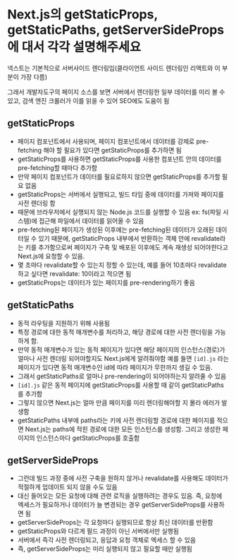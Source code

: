 # Next.js의 getStaticProps, getStaticPaths, getServerSideProps에 대서 각각 설명해주세요

넥스트는 기본적으로 서버사이드 렌더링임(클라이언트 사이드 렌더링인 리액트와 이 부분이 가장 다름)

그래서 개발자도구의 페이지 소스를 보면 서버에서 렌더링한 일부 데이터를 미리 볼 수 있고, 검색 엔진 크롤러가 이를 읽을 수 있어 SEO에도 도움이 됨

## getStaticProps

- 페이지 컴포넌트에서 사용되며, 페이지 컴포넌트에서 데이터를 강제로 pre-fetching 해야 할 필요가 있다면 getStaticProps를 추가하면 됨
- getStaticProps를 사용하면 getStaticProps를 사용한 컴포넌트 안의 데이터를 pre-fetching할 때마다 추가함
- 만약 페이지 컴포넌트가 데이터를 필요로하지 않으면 getStaticProps를 추가할 필요 없음
- getStaticProps는 서버에서 실행되고, 빌드 타임 중에 데이터를 가져와 페이지를 사전 렌더링 함
- 때문에 브라우저에서 실행되지 않는 Node.js 코드를 실행할 수 있음
  ex: fs(파일 시스템)에 접근해 파일에서 데이터를 읽어올 수 있음
- pre-fetching된 페이지가 생성된 이후에는 pre-fetching된 데이터가 오래된 데이터일 수 있기 때문에, getStaticProps 내부에서 반환하는 객체 안에 revalidate라는 키를 추가함으로써 페이지가 구축 및 배포된 이후에도 계속 재생성 되어야한다고 Next.js에 요청할 수 있음.
- 몇 초마다 revalidate할 수 있는지 정할 수 있는데, 예를 들어 10초마다 revalidate하고 싶다면 revalidate: 10이라고 적으면 됨
- getStaticProps는 데이터가 있는 페이지를 pre-rendering하기 좋음

## getStaticPaths

- 동적 라우팅을 지원하기 위해 사용됨
- 특정 경로에 대한 동적 매개변수를 처리하고, 해당 경로에 대한 사전 렌더링을 가능하게 함.
- 만약 동적 매개변수가 있는 동적 페이지가 있다면 해당 페이지의 인스턴스(경로)가 얼마나 사전 렌더링 되어야할지도 Next.js에게 알려줘야함
  예를 들면 `[id].js` 라는 페이지가 있다면 동적 매개변수인 id에 따라 페이지가 무한까지 생길 수 있음.
- 그래서 getStaticPaths로 얼마나 pre-rendering이 되어야하는지 알려줄 수 있음
- `[id].js` 같은 동적 페이지에 getStaticProps를 사용할 때 같이 getStaticPaths를 추가함
- 그렇지 않으면 Next.js는 얼마 만큼 페이지를 미리 렌더링해야할 지 몰라 에러가 발생함
- getStaticPaths 내부에 paths라는 키에 사전 렌더링할 경로에 대한 페이지를 적으면 Next.js는 paths에 적힌 경로에 대한 모든 인스턴스를 생성함. 그리고 생성한 페이지의 인스턴스마다 getStaticProps를 호출함

## getServerSideProps

- 그런데 빌드 과정 중에 사전 구축을 원하지 않거나 revalidate를 사용해도 데이터가 적절하게 업데이트 되지 않을 수도 있음
- 대신 들어오는 모든 요청에 대해 관련 로직을 실행하려는 경우도 있음. 즉, 요청에 엑세스가 필요하거나 데이터가 늘 변경되는 경우 getServerSideProps를 사용하면 됨
- getServerSideProps는 각 요청마다 실행되므로 항상 최신 데이터를 반환함
- getStaticProps와 다르게 필드 과정이 아닌 서버에서만 실행됨
- 서버에서 즉각 사전 렌더링되고, 응답과 요청 객체로 엑세스 할 수 있음
- 즉, getServerSideProps는 미리 실행되지 않고 필요할 때만 실행됨
